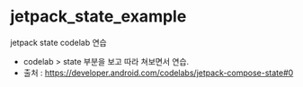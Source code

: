 # jetpack_state_example
jetpack state codelab 연습

* codelab > state 부분을 보고 따라 쳐보면서 연습.
* 출처 : https://developer.android.com/codelabs/jetpack-compose-state#0

